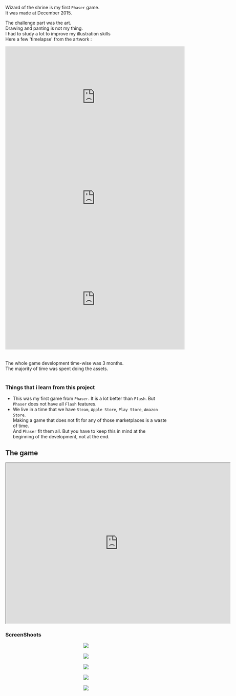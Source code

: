<!-- header
title: Wizard of the Shrine
header: true
date: 01/18/2017
author: webcaetano
cover: images/posts/cover/wizz.jpg
thumb: images/posts/thumb/wizz.jpg
tags:
	- Indie Game
	- Phaser
header -->

Wizard of the shrine is my first `Phaser` game.<br>
It was made at December 2015.<br>

The challenge part was the art.<br>
Drawing and panting is not my thing.<br>
I had to study a lot to improve my illustration skills<br>
Here a few 'timelapse' from the artwork :

<div align="center">
<iframe width="560" height="315" src="https://www.youtube.com/embed/lkdSOpmwfrQ" frameborder="0" allowfullscreen></iframe>

<iframe width="560" height="315" src="https://www.youtube.com/embed/CNztFoiY7j4" frameborder="0" allowfullscreen></iframe>

<iframe width="560" height="315" src="https://www.youtube.com/embed/-hqCTT1CF1I" frameborder="0" allowfullscreen></iframe>
</div>

<br>
<br>
The whole game development time-wise was 3 months.<br>
The majority of time was spent doing the assets.<br>
<br>


### Things that i learn from this project

- This was my first game from `Phaser`. It is a lot better than `Flash`. But `Phaser` does not have all `Flash` features.
- We live in a time that we have `Steam`, `Apple Store`, `Play Store`, `Amazon Store`.<br>
Making a game that does not fit for any of those marketplaces is a waste of time.<br>
And `Phaser` fit them all. But you have to keep this in mind at the beginning of the development, not at the end. 


## The game

<div align="center">
	<iframe src="http://webcaetano.github.io/wizz" width="700" height="500" scrolling="no"></iframe>
</div>

### ScreenShoots
<div align="center">
	<img src="https://cloud.githubusercontent.com/assets/2578320/12069083/a47b7fa0-b005-11e5-9761-1d478e236e03.png">
	<br>
	<br>
	<img src="https://cloud.githubusercontent.com/assets/2578320/12069084/a7756df6-b005-11e5-82bb-b229c563ad27.png">
	<br>
	<br>
	<img src="https://cloud.githubusercontent.com/assets/2578320/12069085/aa963a60-b005-11e5-8f9f-dc185ed9202b.png">
	<br>
	<br>
	<img src="https://cloud.githubusercontent.com/assets/2578320/12069088/ae815db2-b005-11e5-9c78-56b9696fded7.png">
	<br>
	<br>
	<img src="https://cloud.githubusercontent.com/assets/2578320/12069082/a10dba0e-b005-11e5-8402-aaefe2a19dd4.png">
</div>
